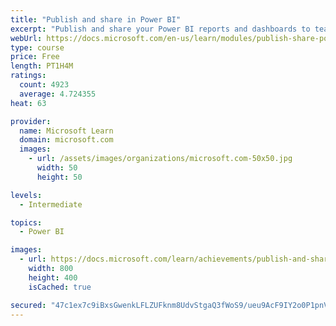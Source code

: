 ```yaml
---
title: "Publish and share in Power BI"
excerpt: "Publish and share your Power BI reports and dashboards to teammates in your organization or to everyone on the web."
webUrl: https://docs.microsoft.com/en-us/learn/modules/publish-share-power-bi/
type: course
price: Free
length: PT1H4M
ratings:
  count: 4923
  average: 4.724355
heat: 63

provider:
  name: Microsoft Learn
  domain: microsoft.com
  images:
    - url: /assets/images/organizations/microsoft.com-50x50.jpg
      width: 50
      height: 50

levels:
  - Intermediate

topics:
  - Power BI

images:
  - url: https://docs.microsoft.com/learn/achievements/publish-and-share-with-power-bi-desktop-social.png
    width: 800
    height: 400
    isCached: true

secured: "47c1ex7c9iBxsGwenkLFLZUFknm8UdvStgaQ3fWoS9/ueu9AcF9IY2o0P1pnVBf5SiL7w00tnpv0XRbmTo3oFKDuxEfxpj5WaUD5E0pQN/wjZsrYKh/esKHHK9a1HrlR0epRwzt6k7lmfpVjMCu1PKgVe1NahzkncjQd1Dd3+Soc1eUPIWjM0bCJfcDnQ0Q8Kepx/cfcBw8/29BAC5QSni/rEIZi6nTWNB2/Jf4AwvL2/pShKbuEgEpgtgCE+SAqQPQn9Z/MtfksHjSgX6GTtDgTGr1Oo7WIdn0+dADmzZqAud8gjHIS6RRKD9zwyRaRsret+MdYyzVuKHv4robLLYpZQ+dR+cn+BoocNLR2XsYyW8A2HqyTpG7OVKZsRjEG2J5jkd7FJr9quNiSwkQohcHyNGbhh12HVf8Lx7perU0=;+Q/hnmak4lrwa92HXhhB9A=="
---
```


